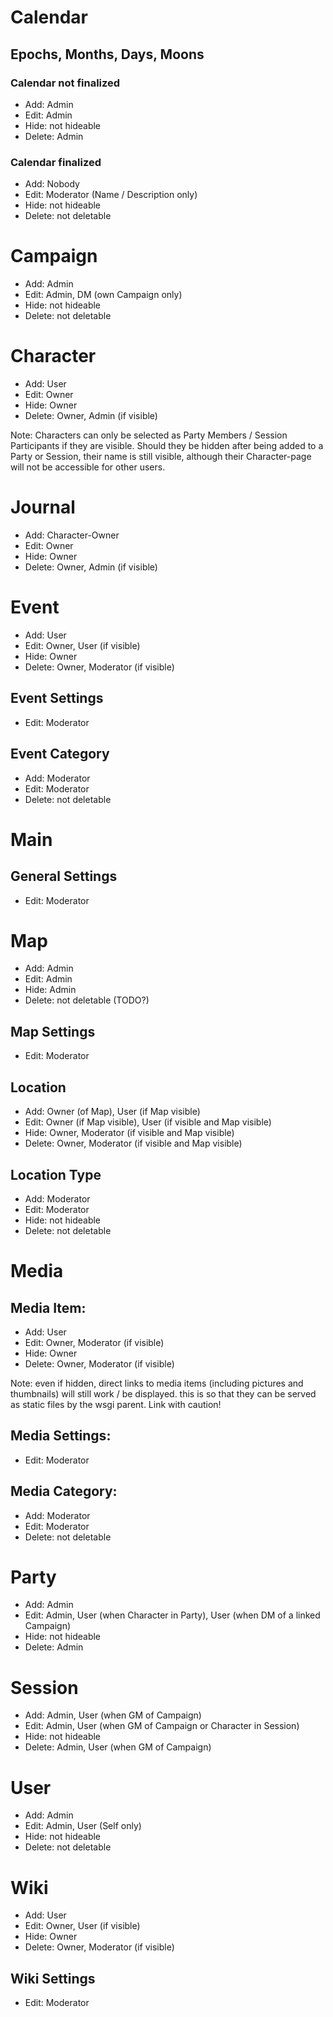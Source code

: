 # Calendar
## Epochs, Months, Days, Moons
### Calendar not finalized
* Add: Admin
* Edit: Admin
* Hide: not hideable
* Delete: Admin

### Calendar finalized
* Add: Nobody
* Edit: Moderator (Name / Description only)
* Hide: not hideable
* Delete: not deletable

# Campaign
* Add: Admin
* Edit: Admin, DM (own Campaign only)
* Hide: not hideable
* Delete: not deletable

# Character
* Add: User
* Edit: Owner
* Hide: Owner
* Delete: Owner, Admin (if visible)

Note: Characters can only be selected as Party Members / Session Participants if they are visible.
Should they be hidden after being added to a Party or Session, their name is still visible, although their Character-page will not be accessible for other users.

# Journal
* Add: Character-Owner
* Edit: Owner
* Hide: Owner
* Delete: Owner, Admin (if visible)

# Event
* Add: User
* Edit: Owner, User (if visible)
* Hide: Owner
* Delete: Owner, Moderator (if visible)

## Event Settings
* Edit: Moderator

## Event Category
* Add: Moderator
* Edit: Moderator
* Delete: not deletable

# Main
## General Settings
* Edit: Moderator

# Map
* Add: Admin
* Edit: Admin
* Hide: Admin
* Delete: not deletable (TODO?)

## Map Settings
* Edit: Moderator

## Location
* Add: Owner (of Map), User (if Map visible)
* Edit: Owner (if Map visible), User (if visible and Map visible)
* Hide: Owner, Moderator (if visible and Map visible)
* Delete: Owner, Moderator (if visible and Map visible)

## Location Type
* Add: Moderator
* Edit: Moderator
* Hide: not hideable
* Delete: not deletable

# Media
## Media Item:
* Add: User
* Edit: Owner, Moderator (if visible)
* Hide: Owner
* Delete: Owner, Moderator (if visible)

Note: even if hidden, direct links to media items (including pictures and thumbnails) will still work / be displayed.
this is so that they can be served as static files by the wsgi parent.
Link with caution!

## Media Settings:
* Edit: Moderator

## Media Category:
* Add: Moderator
* Edit: Moderator
* Delete: not deletable

# Party
* Add: Admin
* Edit: Admin, User (when Character in Party), User (when DM of a linked Campaign)
* Hide: not hideable
* Delete: Admin

# Session
* Add: Admin, User (when GM of Campaign)
* Edit: Admin, User (when GM of Campaign or Character in Session)
* Hide: not hideable
* Delete: Admin, User (when GM of Campaign)

# User
* Add: Admin
* Edit: Admin, User (Self only)
* Hide: not hideable
* Delete: not deletable

# Wiki
* Add: User
* Edit: Owner, User (if visible)
* Hide: Owner
* Delete: Owner, Moderator (if visible)

## Wiki Settings
* Edit: Moderator
